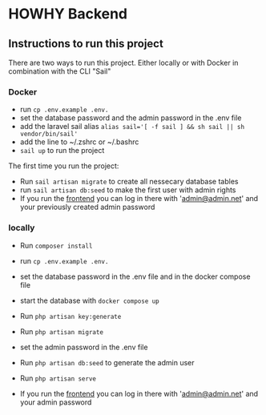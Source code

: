 
# HOWHY Backend

## Instructions to run this project

There are two ways to run this project. Either locally or with Docker in combination with the CLI "Sail"

### Docker

- run `cp .env.example .env.`
- set the database password and the admin password in the .env file
- add the laravel sail alias `alias sail='[ -f sail ] && sh sail || sh vendor/bin/sail'`
- add the line to  ~/.zshrc or ~/.bashrc
- `sail up` to run the project

The first time you run the project:

- Run `sail artisan migrate` to create all nessecary database tables
- run `sail artisan db:seed` to make the first user with admin rights
- If you run the [frontend](https://github.com/HOWHY-HTWK/howhy-frontend/tree/development) you can log in there with 'admin@admin.net' and your previously created admin password

### locally

- Run `composer install`
- run `cp .env.example .env.`
- set the database password in the .env file and in the docker compose file
- start the database with `docker compose up`
- Run `php artisan key:generate`
- Run `php artisan migrate`
- set the admin password in the .env file
- Run `php artisan db:seed` to generate the admin user
- Run `php artisan serve`

- If you run the [frontend](https://github.com/HOWHY-HTWK/howhy-frontend/tree/development) you can log in there with 'admin@admin.net' and your admin password


